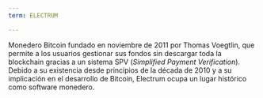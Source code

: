 ```yaml
---
term: ELECTRUM

---
```

Monedero Bitcoin fundado en noviembre de 2011 por Thomas Voegtlin, que permite a los usuarios gestionar sus fondos sin descargar toda la blockchain gracias a un sistema SPV (*Simplified Payment Verification*). Debido a su existencia desde principios de la década de 2010 y a su implicación en el desarrollo de Bitcoin, Electrum ocupa un lugar histórico como software monedero.